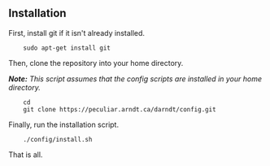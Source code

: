 Installation
------------

First, install git if it isn't already installed.

```
    sudo apt-get install git
```

Then, clone the repository into your home directory.

_**Note:** This script assumes that the config scripts are installed in your
home directory._

```
    cd
    git clone https://peculiar.arndt.ca/darndt/config.git
```

Finally, run the installation script.

```
    ./config/install.sh
```

That is all.

